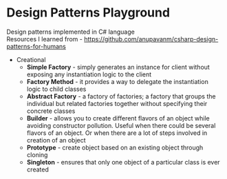 # Design Patterns Playground
Design patterns implemented in C# language \
Resources I learned from - https://github.com/anupavanm/csharp-design-patterns-for-humans

- Creational
  * __Simple Factory__ - simply generates an instance for client without exposing any instantiation logic to the client
  * __Factory Method__ - it provides a way to delegate the instantiation logic to child classes
  * __Abstract Factory__ - a factory of factories; a factory that groups the individual but related factories together without specifying their concrete classes
  * __Builder__ - allows you to create different flavors of an object while avoiding constructor pollution. Useful when there could be several flavors of an object. Or when there are a lot of steps involved in creation of an object
  * __Prototype__ - create object based on an existing object through cloning
  * __Singleton__ - ensures that only one object of a particular class is ever created
